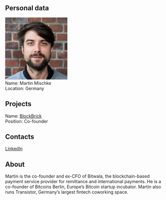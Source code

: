 ## Personal data
![martin mischke photo](photo/martin_mischke.jpg)  
Name:   Martin Mischke  
Location: Germany  
## Projects 
Name: [BlockBrick](../projects/blockbrick.md)  
Position: Co-founder   
## Contacts
[LinkedIn](https://www.linkedin.com/in/martin-mischke-910064114/)      
## About
Martin is the co-founder and ex-CFO of Bitwala, the blockchain-based payment service provider for remittance and international payments. He is a co-founder of Bitcoins Berlin, Europe’s Bitcoin startup incubator. Martin also runs Transistor, Germany’s largest fintech coworking space.
